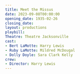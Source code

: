 ```yaml
---
title: Meet the Missus
date: 2023-09-08T00:00:00
opening_date: 1935-02-26
closing_date:
layout: productions
playbill:
Theatre: Theatre Jacksonville
cast:
- Bert LaMotte: Harry Lewis
- Ruby LaMotte: Mildred McDougal
- Dolly Doyle: Sara Clark Kelly
crew:
- Director: Harry Lewis
---
```


